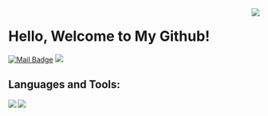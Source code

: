 <img align='right' src="https://github-readme-streak-stats.herokuapp.com?user=bahadirumutiscimen&theme=tokyonight&date_format=j%20M%5B%20Y%5D">


# Hello, Welcome to My Github! 

[![Mail Badge](https://img.shields.io/badge/Send_Mail!-c14438?style=for-the-badge&logo=Gmail&logoColor=white&link=bahadirumutiscimen@gmail.com)](mailto:bahadirumutiscimen@gmail.com)
[![](https://img.shields.io/badge/linkedin-%230077B5.svg?&style=for-the-badge&logo=linkedin&logoColor=white)](www.linkedin.com/in/bahadirumutiscimen/)

## Languages and Tools:
<img align='left' src="https://img.shields.io/badge/ACER%20NITRO_5-ED1C24?style=for-the-badge&logo=amd&logoColor=whit,">
<img align='left' src="https://img.shields.io/badge/Linux-FCC624?style=for-the-badge&logo=linux&logoColor=black">

<br />
<br />
<br />
<br />
<br />
<br />



